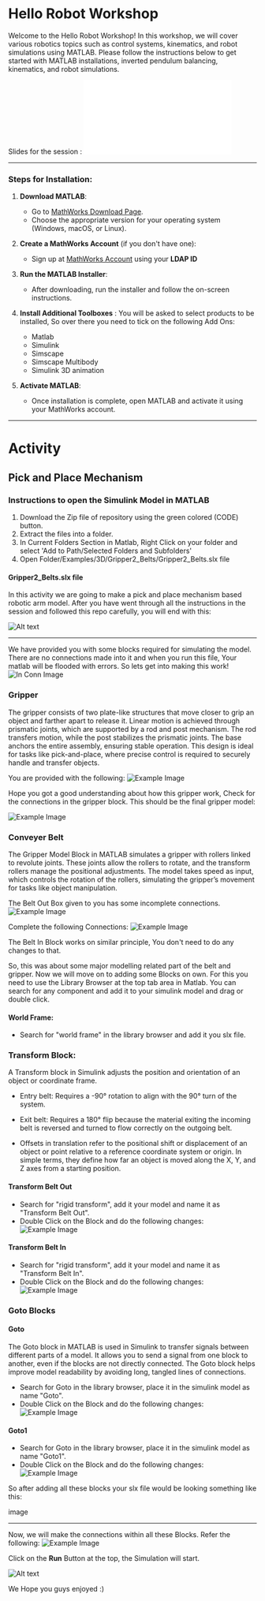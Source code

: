 
# Hello Robot Workshop

Welcome to the Hello Robot Workshop! In this workshop, we will cover various robotics topics such as control systems, kinematics, and robot simulations using MATLAB. Please follow the instructions below to get started with MATLAB installations, inverted pendulum balancing, kinematics, and robot simulations.

Slides for the session : ![Slides](slides.pdf)


---

### Steps for Installation:
1. **Download MATLAB**:
   - Go to [MathWorks Download Page](https://www.mathworks.com/downloads).
   - Choose the appropriate version for your operating system (Windows, macOS, or Linux).
   
2. **Create a MathWorks Account** (if you don't have one):
   - Sign up at [MathWorks Account](https://www.mathworks.com/help/matlab/matlab_external/create-a-mathworks-account.html) using your **LDAP ID**
   
3. **Run the MATLAB Installer**:
   - After downloading, run the installer and follow the on-screen instructions.

4. **Install Additional Toolboxes** :
   You will be asked to select products to be installed, So over there you need to tick on the following Add Ons: 

    - Matlab
    - Simulink 
    - Simscape
    - Simscape Multibody
    - Simulink 3D animation 
 

6. **Activate MATLAB**:
   - Once installation is complete, open MATLAB and activate it using your MathWorks account.


---

# Activity

## Pick and Place Mechanism 

### Instructions to open the Simulink Model in MATLAB

1. Download the Zip file of repository using the green colored (CODE) button. 
2. Extract the files into a folder. 
3. In Current Folders Section in Matlab, Right Click on your folder and select 'Add to Path/Selected Folders and Subfolders'
4. Open Folder/Examples/3D/Gripper2_Belts/Gripper2_Belts.slx file

#### Gripper2_Belts.slx file 
In this activity we are going to make a pick and place mechanism based robotic arm model. After you have went through all the instructions in the session and followed this repo carefully, you will end with this:

![Alt text](anim.gif)

---

We have provided you with some blocks required for simulating the model. There are no connections made into it and when you run this file, Your matlab will be flooded with errors. So lets get into making this work! 
![In Conn Image](images/IN_Conn.png)

### Gripper 
The gripper consists of two plate-like structures that move closer to grip an object and farther apart to release it. Linear motion is achieved through prismatic joints, which are supported by a rod and post mechanism. The rod transfers motion, while the post stabilizes the prismatic joints. The base anchors the entire assembly, ensuring stable operation. This design is ideal for tasks like pick-and-place, where precise control is required to securely handle and transfer objects.


You are provided with the following:
![Example Image](images/Gripp_IN.png)

Hope you got a good understanding about how this gripper work, Check for the connections in the gripper block. This should be the final gripper model:

![Example Image](images/Gripp_C.png)

### Conveyer Belt 
The Gripper Model Block in MATLAB simulates a gripper with rollers linked to revolute joints. These joints allow the rollers to rotate, and the transform rollers manage the positional adjustments. The model takes speed as input, which controls the rotation of the rollers, simulating the gripper’s movement for tasks like object manipulation.

The Belt Out Box given to you has some incomplete connections. 
![Example Image](images/Belt_Out_IN.png)

Complete the following Connections:
![Example Image](images/Belt_Out_C.png)

The Belt In Block works on similar principle, You don't need to do any changes to that.

So, this was about some major modelling related part of the belt and gripper.
Now we will move on to adding some Blocks on own. For this you need to use the Library Browser at the top tab area in Matlab. You can search for any component and add it to your simulink model and drag or double click. 

#### World Frame: 
- Search for "world frame" in the library browser and add it you slx file.

### Transform Block:
A Transform block in Simulink adjusts the position and orientation of an object or coordinate frame.

- Entry belt: Requires a -90° rotation to align with the 90° turn of the system.
- Exit belt: Requires a 180° flip because the material exiting the incoming belt is reversed and turned to flow correctly on the outgoing belt.

- Offsets in translation refer to the positional shift or displacement of an object or point relative to a reference coordinate system or origin. In simple terms, they define how far an object is moved along the X, Y, and Z axes from a starting position.

#### Transform Belt Out 

- Search for "rigid transform", add it your model and name it as "Transform Belt Out".
- Double Click on the Block and do the following changes: 
![Example Image](images/Transform_belt_out.png)
  
#### Transform Belt In

- Search for "rigid transform", add it your model and name it as "Transform Belt In".
- Double Click on the Block and do the following changes: 
![Example Image](images/Transform_belt_in.png)

### Goto Blocks

#### Goto
The Goto block in MATLAB is used in Simulink to transfer signals between different parts of a model. It allows you to send a signal from one block to another, even if the blocks are not directly connected. The Goto block helps improve model readability by avoiding long, tangled lines of connections.

- Search for Goto in the library browser, place it in the simulink model as name "Goto".
- Double Click on the Block and do the following changes:
![Example Image](images/Goto.png)

#### Goto1
- Search for Goto in the library browser, place it in the simulink model as name "Goto1".
- Double Click on the Block and do the following changes:
![Example Image](images/Goto1.png)

So after adding all these blocks your slx file would be looking something like this:

image 

---

Now, we will make the connections within all these Blocks. Refer the following:
![Example Image](images/Complete_Conn.png)

Click on the **Run** Button at the top, the Simulation will start. 

![Alt text](anim.gif)

We Hope you guys enjoyed :) 







